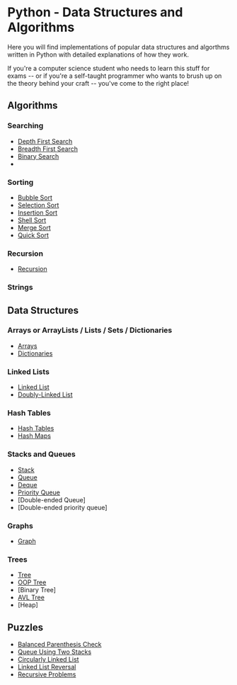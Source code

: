 # Python - Data Structures and Algorithms

Here you will find implementations of popular data structures and algorthms written in Python with detailed explanations of how they work.

If you're a computer science student who needs to learn this stuff for exams -- or if you're a self-taught programmer who wants to brush up on the theory behind your craft -- you've come to the right place!

## Algorithms

### Searching
- [Depth First Search]()
- [Breadth First Search]()
- [Binary Search]()
- 
### Sorting
 - [Bubble Sort](Bubble%20Sort)
 - [Selection Sort](Selection%20Sort)
 - [Insertion Sort](Insertion%20Sort)
 - [Shell Sort](Bubble%20Sort)
 - [Merge Sort](Bubble%20Sort)
 - [Quick Sort](Bubble%20Sort)

### Recursion
 - [Recursion](Recursion)

### Strings

## Data Structures

### Arrays or ArrayLists / Lists / Sets / Dictionaries
- [Arrays](Array)
- [Dictionaries](Dictionary)

### Linked Lists
- [Linked List](Linked%20List) 
- [Doubly-Linked List](Doubly-Linked%20List)

### Hash Tables
- [Hash Tables](Hash%20Table)
- [Hash Maps]()

### Stacks and Queues
- [Stack](Stack)
- [Queue](Queue)
- [Deque](Deque)
- [Priority Queue]()
- [Double-ended Queue]
- [Double-ended priority queue]

### Graphs
- [Graph](Graphs)

### Trees
- [Tree](Tree)
- [OOP Tree](OOP%20Tree)
- [Binary Tree]
- [AVL Tree]()
- [Heap]

## Puzzles
- [Balanced Parenthesis Check](Balanced%20Parenthesis%20Check)
- [Queue Using Two Stacks](Queue%20Using%20Two%20Stacks)
- [Circularly Linked List](Circularly%20Linked%20List)
- [Linked List Reversal](Linked%20List%20Reversal)
- [Recursive Problems](Recursion)